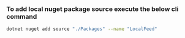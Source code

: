 ### To add local nuget package source execute the below cli command

```sh
dotnet nuget add source "./Packages" --name "LocalFeed"
```
